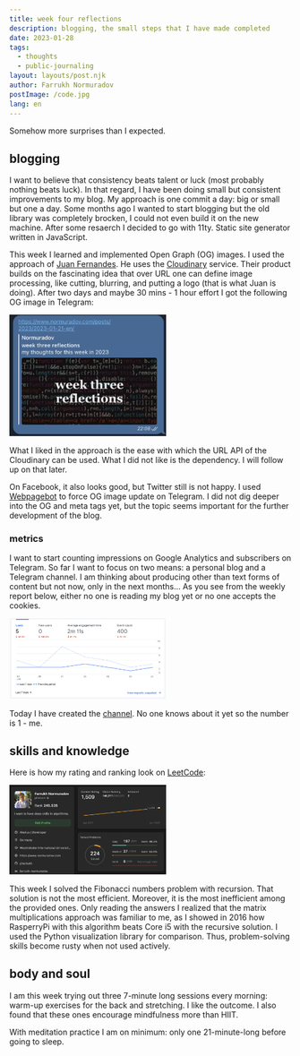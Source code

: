 ```yaml
---
title: week four reflections
description: blogging, the small steps that I have made completed
date: 2023-01-28
tags:
  - thoughts
  - public-journaling
layout: layouts/post.njk
author: Farrukh Normuradov
postImage: /code.jpg
lang: en
---
```


Somehow more surprises than I expected.

<h2>blogging</h2>

I want to believe that consistency beats talent or luck (most probably nothing beats luck). In that regard, I have been doing small but consistent improvements to my blog. My approach is one commit a day: big or small but one a day. Some months ago I wanted to start blogging but the old library was completely brocken, I could not even build it on the new machine. After some resaerch I decided to go with 11ty. Static site generator written in JavaScript.

This week I learned and implemented Open Graph (OG) images. I used the approach of [Juan Fernandes](https://www.juanfernandes.uk/blog/automated-open-graph-images-with-11ty-and-cloudinary/). He uses the [Cloudinary](https://cloudinary.com) service. Their product builds on the fascinating idea that over URL one can define image processing, like cutting, blurring, and putting a logo (that is what Juan is doing). After two days and maybe 30 mins - 1 hour effort I got the following OG image in Telegram:

<img style="width: 20em;" src="/img/w4-og-image.png">

What I liked in the approach is the ease with which the URL API of the Cloudinary can be used. What I did not like is the dependency. I will follow up on that later.

On Facebook, it also looks good, but Twitter still is not happy.
I used [Webpagebot](https://t.me/WebpageBot) to force OG image update on Telegram.
I did not dig deeper into the OG and meta tags yet, but the topic seems important for the further development of the blog.

<h3>metrics</h3>

I want to start counting impressions on Google Analytics and subscribers on Telegram. So far I want to focus on two means: a personal blog and a Telegram channel. I am thinking about producing other than text forms of content but not now, only in the next months...
As you see from the weekly report below, either no one is reading my blog yet or no one accepts the cookies.

<img style="width: 20em;" src="/img/w4-ga-1.png">

Today I have created the [channel](https://t.me/fnormuradov). No one knows about it yet so the number is 1 - me.

<h2>skills and knowledge</h2>

Here is how my rating and ranking look on [LeetCode](https://leetcode.com/pharrukh/):

<img style="width: 20em;" src="/img/w4-leetcode-1.png">

This week I solved the Fibonacci numbers problem with recursion. That solution is not the most efficient. Moreover, it is the most inefficient among the provided ones. Only reading the answers I realized that the matrix multiplications approach was familiar to me, as I showed in 2016 how RasperryPi with this algorithm beats Core i5 with the recursive solution. I used the Python visualization library for comparison. Thus, problem-solving skills become rusty when not used actively.

<h2>body and soul</h2>

I am this week trying out three 7-minute long sessions every morning: warm-up exercises for the back and stretching. I like the outcome. I also found that these ones encourage mindfulness more than HIIT.

With meditation practice I am on minimum: only one 21-minute-long before going to sleep.
